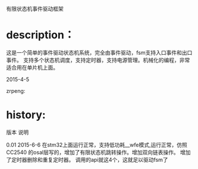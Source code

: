 有限状态机事件驱动框架

description：
===============================================
这是一个简单的事件驱动状态机系统，完全由事件驱动，fsm支持入口事件和出口事件。
支持多个状态机调度，支持定时器，支持电源管理。机械化的编程，非常适合用在单片机上面。

2015-4-5

zrpeng:


history:
================================================
版本	说明

0.01    2015-6-6 在stm32上面运行正常，支持低功耗__wfe模式,运行正常，仿照CC2540
		的osal层写的，增加了有限状态机跳转操作。增加双向链表操作。
		增加了定时器删除和重复定时器。
		调用的api就这4个，这就足以驱动fsm了
		

